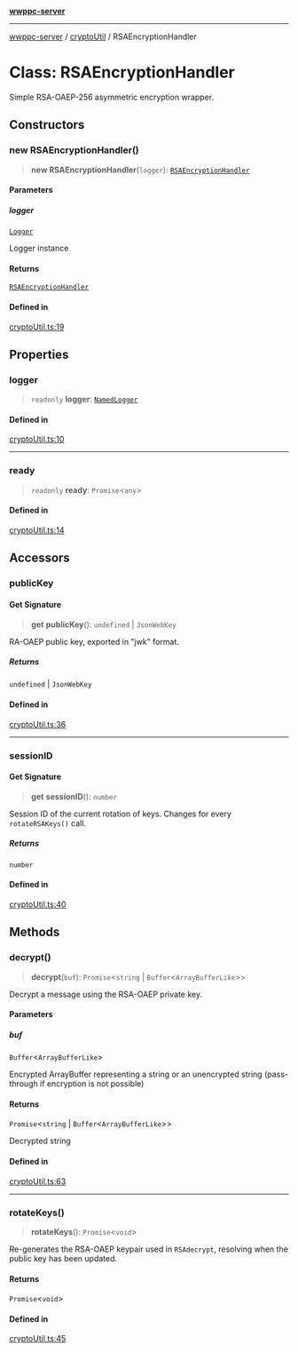 [**wwppc-server**](../../README.md)

***

[wwppc-server](../../modules.md) / [cryptoUtil](../README.md) / RSAEncryptionHandler

# Class: RSAEncryptionHandler

Simple RSA-OAEP-256 asymmetric encryption wrapper.

## Constructors

### new RSAEncryptionHandler()

> **new RSAEncryptionHandler**(`logger`): [`RSAEncryptionHandler`](RSAEncryptionHandler.md)

#### Parameters

##### logger

[`Logger`](../../log/classes/Logger.md)

Logger instance

#### Returns

[`RSAEncryptionHandler`](RSAEncryptionHandler.md)

#### Defined in

[cryptoUtil.ts:19](https://github.com/WWPPC/WWPPC-server/blob/c08bb5874acf9739d5547370b47d1a65e80f6db4/src/cryptoUtil.ts#L19)

## Properties

### logger

> `readonly` **logger**: [`NamedLogger`](../../log/classes/NamedLogger.md)

#### Defined in

[cryptoUtil.ts:10](https://github.com/WWPPC/WWPPC-server/blob/c08bb5874acf9739d5547370b47d1a65e80f6db4/src/cryptoUtil.ts#L10)

***

### ready

> `readonly` **ready**: `Promise`\<`any`\>

#### Defined in

[cryptoUtil.ts:14](https://github.com/WWPPC/WWPPC-server/blob/c08bb5874acf9739d5547370b47d1a65e80f6db4/src/cryptoUtil.ts#L14)

## Accessors

### publicKey

#### Get Signature

> **get** **publicKey**(): `undefined` \| `JsonWebKey`

RA-OAEP public key, exported in "jwk" format.

##### Returns

`undefined` \| `JsonWebKey`

#### Defined in

[cryptoUtil.ts:36](https://github.com/WWPPC/WWPPC-server/blob/c08bb5874acf9739d5547370b47d1a65e80f6db4/src/cryptoUtil.ts#L36)

***

### sessionID

#### Get Signature

> **get** **sessionID**(): `number`

Session ID of the current rotation of keys. Changes for every `rotateRSAKeys()` call.

##### Returns

`number`

#### Defined in

[cryptoUtil.ts:40](https://github.com/WWPPC/WWPPC-server/blob/c08bb5874acf9739d5547370b47d1a65e80f6db4/src/cryptoUtil.ts#L40)

## Methods

### decrypt()

> **decrypt**(`buf`): `Promise`\<`string` \| `Buffer`\<`ArrayBufferLike`\>\>

Decrypt a message using the RSA-OAEP private key.

#### Parameters

##### buf

`Buffer`\<`ArrayBufferLike`\>

Encrypted ArrayBuffer representing a string or an unencrypted string (pass-through if encryption is not possible)

#### Returns

`Promise`\<`string` \| `Buffer`\<`ArrayBufferLike`\>\>

Decrypted string

#### Defined in

[cryptoUtil.ts:63](https://github.com/WWPPC/WWPPC-server/blob/c08bb5874acf9739d5547370b47d1a65e80f6db4/src/cryptoUtil.ts#L63)

***

### rotateKeys()

> **rotateKeys**(): `Promise`\<`void`\>

Re-generates the RSA-OAEP keypair used in `RSAdecrypt`, resolving when the public key has been updated.

#### Returns

`Promise`\<`void`\>

#### Defined in

[cryptoUtil.ts:45](https://github.com/WWPPC/WWPPC-server/blob/c08bb5874acf9739d5547370b47d1a65e80f6db4/src/cryptoUtil.ts#L45)
